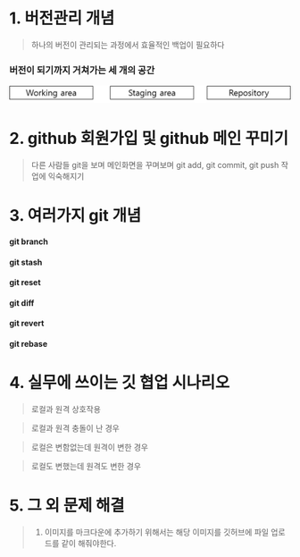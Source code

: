 # 1. 버전관리 개념

> 하나의 버전이 관리되는 과정에서 효율적인 백업이 필요하다

### 버전이 되기까지 거쳐가는 세 개의 공간

![image-20230525001110734](./그림1.png)

#### 

# 2. github 회원가입 및 github 메인 꾸미기

> 다른 사람들 git을 보며 메인화면을 꾸며보며
> git add, git commit, git push 작업에 익숙해지기



# 3. 여러가지 git 개념

#### git branch

#### git stash

#### git reset

#### git diff

#### git revert

#### git rebase



# 4. 실무에 쓰이는 깃 협업 시나리오

> 로컬과 원격 상호작용



> 로컬과 원격 충돌이 난 경우



> 로컬은 변함없는데 원격이 변한 경우



> 로컬도 변했는데 원격도 변한 경우



# 5. 그 외 문제 해결

> 1. 이미지를 마크다운에 추가하기 위해서는 해당 이미지를 깃허브에 파일 업로드를 같이 해줘야한다.